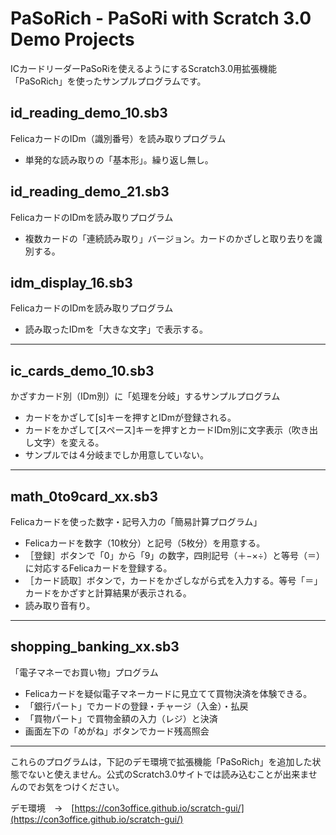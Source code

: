 # PaSoRich - PaSoRi with Scratch 3.0 Demo Projects
ICカードリーダーPaSoRiを使えるようにするScratch3.0用拡張機能「PaSoRich」を使ったサンプルプログラムです。

## id_reading_demo_10.sb3
FelicaカードのIDm（識別番号）を読み取りプログラム
- 単発的な読み取りの「基本形」。繰り返し無し。

## id_reading_demo_21.sb3
FelicaカードのIDmを読み取りプログラム
- 複数カードの「連続読み取り」バージョン。カードのかざしと取り去りを識別する。

## idm_display_16.sb3
FelicaカードのIDmを読み取りプログラム
- 読み取ったIDmを「大きな文字」で表示する。

---

## ic_cards_demo_10.sb3
かざすカード別（IDm別）に「処理を分岐」するサンプルプログラム
- カードをかざして[s]キーを押すとIDmが登録される。
- カードをかざして[スペース]キーを押すとカードIDm別に文字表示（吹き出し文字）を変える。
- サンプルでは４分岐までしか用意していない。

---

## math_0to9card_xx.sb3
Felicaカードを使った数字・記号入力の「簡易計算プログラム」
- Felicaカードを数字（10枚分）と記号（5枚分）を用意する。
- ［登録］ボタンで「0」から「9」の数字，四則記号（＋−×÷）と等号（＝）に対応するFelicaカードを登録する。
- ［カード読取］ボタンで，カードをかざしながら式を入力する。等号「＝」カードをかざすと計算結果が表示される。
- 読み取り音有り。

---

## shopping_banking_xx.sb3
「電子マネーでお買い物」プログラム
- Felicaカードを疑似電子マネーカードに見立てて買物決済を体験できる。
- 「銀行パート」でカードの登録・チャージ（入金）・払戻
- 「買物パート」で買物金額の入力（レジ）と決済
- 画面左下の「めがね」ボタンでカード残高照会

---

これらのプログラムは，下記のデモ環境で拡張機能「PaSoRich」を追加した状態でないと使えません。公式のScratch3.0サイトでは読み込むことが出来ませんのでお気をつけください。

デモ環境　→　[https://con3office.github.io/scratch-gui/](https://con3office.github.io/scratch-gui/)

